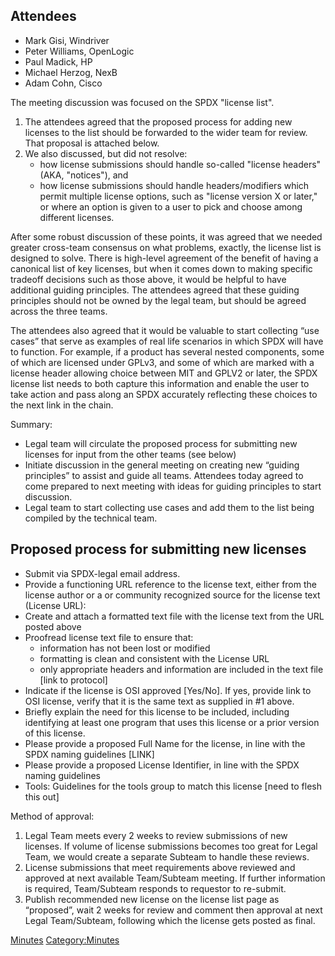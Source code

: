 ## Attendees

  - Mark Gisi, Windriver
  - Peter Williams, OpenLogic
  - Paul Madick, HP
  - Michael Herzog, NexB
  - Adam Cohn, Cisco

The meeting discussion was focused on the SPDX "license list".

1.  The attendees agreed that the proposed process for adding new
    licenses to the list should be forwarded to the wider team for
    review. That proposal is attached below.
2.  We also discussed, but did not resolve:
      - how license submissions should handle so-called "license
        headers" (AKA, "notices"), and
      - how license submissions should handle headers/modifiers which
        permit multiple license options, such as "license version X or
        later," or where an option is given to a user to pick and choose
        among different licenses.

After some robust discussion of these points, it was agreed that we
needed greater cross-team consensus on what problems, exactly, the
license list is designed to solve. There is high-level agreement of the
benefit of having a canonical list of key licenses, but when it comes
down to making specific tradeoff decisions such as those above, it would
be helpful to have additional guiding principles. The attendees agreed
that these guiding principles should not be owned by the legal team, but
should be agreed across the three teams.

The attendees also agreed that it would be valuable to start collecting
“use cases” that serve as examples of real life scenarios in which
SPDX will have to function. For example, if a product has several nested
components, some of which are licensed under GPLv3, and some of which
are marked with a license header allowing choice between MIT and GPLV2
or later, the SPDX license list needs to both capture this information
and enable the user to take action and pass along an SPDX accurately
reflecting these choices to the next link in the chain.

Summary:

  - Legal team will circulate the proposed process for submitting new
    licenses for input from the other teams (see below)
  - Initiate discussion in the general meeting on creating new “guiding
    principles” to assist and guide all teams. Attendees today agreed to
    come prepared to next meeting with ideas for guiding principles to
    start discussion.
  - Legal team to start collecting use cases and add them to the list
    being compiled by the technical team.

## Proposed process for submitting new licenses

  - Submit via SPDX-legal email address.
  - Provide a functioning URL reference to the license text, either from
    the license author or a or community recognized source for the
    license text (License URL):
  - Create and attach a formatted text file with the license text from
    the URL posted above
  - Proofread license text file to ensure that:
      - information has not been lost or modified
      - formatting is clean and consistent with the License URL
      - only appropriate headers and information are included in the
        text file \[link to protocol\]
  - Indicate if the license is OSI approved \[Yes/No\]. If yes, provide
    link to OSI license, verify that it is the same text as supplied in
    \#1 above.
  - Briefly explain the need for this license to be included, including
    identifying at least one program that uses this license or a prior
    version of this license.
  - Please provide a proposed Full Name for the license, in line with
    the SPDX naming guidelines \[LINK\]
  - Please provide a proposed License Identifier, in line with the SPDX
    naming guidelines
  - Tools: Guidelines for the tools group to match this license \[need
    to flesh this out\]

Method of approval:

1.  Legal Team meets every 2 weeks to review submissions of new
    licenses. If volume of license submissions becomes too great for
    Legal Team, we would create a separate Subteam to handle these
    reviews.
2.  License submissions that meet requirements above reviewed and
    approved at next available Team/Subteam meeting. If further
    information is required, Team/Subteam responds to requestor to
    re-submit.
3.  Publish recommended new license on the license list page as
    “proposed”, wait 2 weeks for review and comment then approval at
    next Legal Team/Subteam, following which the license gets posted as
    final.

[Minutes](Category:Legal "wikilink")
[Category:Minutes](Category:Minutes "wikilink")
